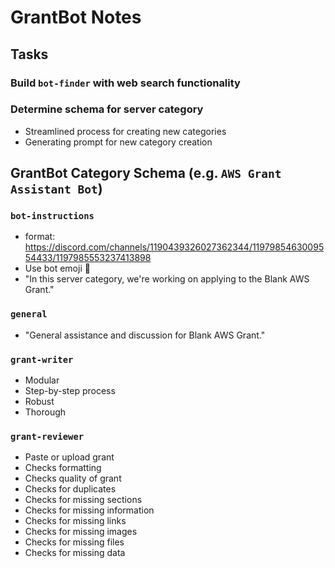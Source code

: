 # GrantBot Notes

## Tasks
### Build `bot-finder` with web search functionality
### Determine schema for server category
- Streamlined process for creating new categories
- Generating prompt for new category creation

## GrantBot Category Schema (e.g. `AWS Grant Assistant Bot`)
### `bot-instructions`
- format: https://discord.com/channels/1190439326027362344/1197985463009554433/1197985553237413898 
- Use bot emoji 🤖
- "In this server category, we're working on applying to the Blank AWS Grant."
### `general`
- "General assistance and discussion for Blank AWS Grant."
### `grant-writer`
- Modular
- Step-by-step process 
- Robust
- Thorough
### `grant-reviewer`
- Paste or upload grant
- Checks formatting
- Checks quality of grant
- Checks for duplicates
- Checks for missing sections
- Checks for missing information
- Checks for missing links
- Checks for missing images
- Checks for missing files
- Checks for missing data